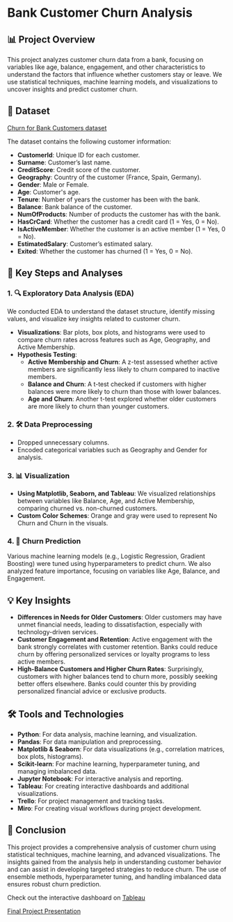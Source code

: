 # Bank Customer Churn Analysis

## 📊 Project Overview
This project analyzes customer churn data from a bank, focusing on variables like age, balance, engagement, and other characteristics to understand the factors that influence whether customers stay or leave. We use statistical techniques, machine learning models, and visualizations to uncover insights and predict customer churn.

## 📁 Dataset
[Churn for Bank Customers dataset](https://www.openml.org/search?type=data&status=active&id=43390&sort=runs)

The dataset contains the following customer information:
- **CustomerId**: Unique ID for each customer.
- **Surname**: Customer’s last name.
- **CreditScore**: Credit score of the customer.
- **Geography**: Country of the customer (France, Spain, Germany).
- **Gender**: Male or Female.
- **Age**: Customer's age.
- **Tenure**: Number of years the customer has been with the bank.
- **Balance**: Bank balance of the customer.
- **NumOfProducts**: Number of products the customer has with the bank.
- **HasCrCard**: Whether the customer has a credit card (1 = Yes, 0 = No).
- **IsActiveMember**: Whether the customer is an active member (1 = Yes, 0 = No).
- **EstimatedSalary**: Customer’s estimated salary.
- **Exited**: Whether the customer has churned (1 = Yes, 0 = No).

## 🔑 Key Steps and Analyses
### 1. 🔍 Exploratory Data Analysis (EDA)
We conducted EDA to understand the dataset structure, identify missing values, and visualize key insights related to customer churn.
- **Visualizations**: Bar plots, box plots, and histograms were used to compare churn rates across features such as Age, Geography, and Active Membership.
- **Hypothesis Testing**:
    - **Active Membership and Churn**: A z-test assessed whether active members are significantly less likely to churn compared to inactive members.
    - **Balance and Churn**: A t-test checked if customers with higher balances were more likely to churn than those with lower balances.
    - **Age and Churn**: Another t-test explored whether older customers are more likely to churn than younger customers.

### 2. 🛠️ Data Preprocessing
- Dropped unnecessary columns.
- Encoded categorical variables such as Geography and Gender for analysis.

### 3. 📊 Visualization
- **Using Matplotlib, Seaborn, and Tableau**: We visualized relationships between variables like Balance, Age, and Active Membership, comparing churned vs. non-churned customers.
- **Custom Color Schemes**: Orange and gray were used to represent No Churn and Churn in the visuals.

### 4. 🤖 Churn Prediction
Various machine learning models (e.g., Logistic Regression, Gradient Boosting) were tuned using hyperparameters to predict churn. We also analyzed feature importance, focusing on variables like Age, Balance, and Engagement.

## 💡 Key Insights
- **Differences in Needs for Older Customers**: Older customers may have unmet financial needs, leading to dissatisfaction, especially with technology-driven services.
- **Customer Engagement and Retention**: Active engagement with the bank strongly correlates with customer retention. Banks could reduce churn by offering personalized services or loyalty programs to less active members.
- **High-Balance Customers and Higher Churn Rates**: Surprisingly, customers with higher balances tend to churn more, possibly seeking better offers elsewhere. Banks could counter this by providing personalized financial advice or exclusive products.

## 🛠️ Tools and Technologies
- **Python**: For data analysis, machine learning, and visualization.
- **Pandas**: For data manipulation and preprocessing.
- **Matplotlib & Seaborn**: For data visualizations (e.g., correlation matrices, box plots, histograms).
- **Scikit-learn**: For machine learning, hyperparameter tuning, and managing imbalanced data.
- **Jupyter Notebook**: For interactive analysis and reporting.
- **Tableau**: For creating interactive dashboards and additional visualizations.
- **Trello**: For project management and tracking tasks.
- **Miro**: For creating visual workflows during project development.

## 🏁 Conclusion
This project provides a comprehensive analysis of customer churn using statistical techniques, machine learning, and advanced visualizations. The insights gained from the analysis help in understanding customer behavior and can assist in developing targeted strategies to reduce churn. The use of ensemble methods, hyperparameter tuning, and handling imbalanced data ensures robust churn prediction.

Check out the interactive dashboard on [Tableau](https://public.tableau.com/app/profile/loredane.nery.da.silva/viz/ChurnforBankCustomers_17278781811900/ChurnAnalysis?publish=yes)

[Final Project Presentation](https://www.canva.com/design/DAGR3aV9D4E/w-NakodSH5ZC6CbESDgBog/view?utm_content=DAGR3aV9D4E&utm_campaign=designshare&utm_medium=link&utm_source=editor)
